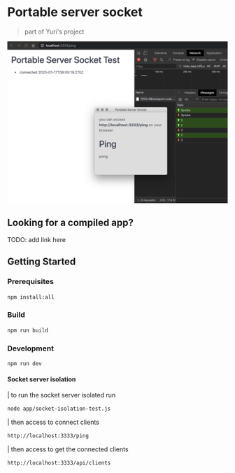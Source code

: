 # Portable server socket
> part of Yuri's project

![image](./build/docs.png)

## Looking for a compiled app?
TODO: add link here

## Getting Started
### Prerequisites
```bash
npm install:all
```
### Build
```bash
npm run build
```

### Development
``` bash
npm run dev
```

#### Socket server isolation
| to run the socket server isolated run
``` bash
node app/socket-isolation-test.js
```
| then access to connect clients
``` bash
http://localhost:3333/ping
```
| then access to get the connected clients
``` bash
http://localhost:3333/api/clients
```

